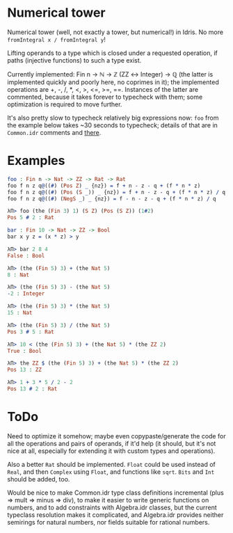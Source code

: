 # Numerical tower

Numerical tower (well, not exactly a tower, but numerical!) in
Idris. No more `fromIntegral x / fromIntegral y`!

Lifting operands to a type which is closed under a requested
operation, if paths (injective functions) to such a type exist.

Currently implemented: Fin n → ℕ → ℤ (ZZ ↔ Integer) → ℚ (the latter is
implemented quickly and poorly here, no coprimes in it); the
implemented operations are +, -, /, *, <, >, <=, >=, ==. Instances of
the latter are commented, because it takes forever to typecheck with
them; some optimization is required to move further.

It's also pretty slow to typecheck relatively big expressions now:
`foo` from the example below takes ~30 seconds to typecheck; details
of that are in `Common.idr` comments and
[there](https://github.com/idris-lang/Idris-dev/issues/1986).


# Examples

```idris
foo : Fin n -> Nat -> ZZ -> Rat -> Rat
foo f n z q@((#) (Pos Z) _ {nz}) = f + n - z - q + (f * n * z)
foo f n z q@((#) (Pos (S _)) _ {nz}) = f + n - z - q + (f * n * z) / q
foo f n z q@((#) (NegS _) _ {nz}) = f - n - z - q + (f * n * z) / q

λΠ> foo (the (Fin 3) 1) (S Z) (Pos (S Z)) (1#2)
Pos 5 # 2 : Rat

bar : Fin 10 -> Nat -> ZZ -> Bool
bar x y z = (x * z) > y

λΠ> bar 2 8 4
False : Bool

λΠ> (the (Fin 5) 3) + (the Nat 5)
8 : Nat

λΠ> (the (Fin 5) 3) - (the Nat 5)
-2 : Integer

λΠ> (the (Fin 5) 3) * (the Nat 5)
15 : Nat

λΠ> (the (Fin 5) 3) / (the Nat 5)
Pos 3 # 5 : Rat

λΠ> 10 < (the (Fin 5) 3) + (the Nat 5) * (the ZZ 2)
True : Bool

λΠ> the ZZ $ (the (Fin 5) 3) + (the Nat 5) * (the ZZ 2)
Pos 13 : ZZ

λΠ> 1 + 3 * 5 / 2 - 2
Pos 13 # 2 : Rat
```


# ToDo

Need to optimize it somehow; maybe even copypaste/generate the code
for all the operations and pairs of operands, if it'd help (it should,
but it's not nice at all, especially for extending it with custom
types and operations).

Also a better `Rat` should be implemented. `Float` could be used
instead of `Real`, and then `Complex` using `Float`, and functions
like `sqrt`. `Bits` and `Int` should be added, too.

Would be nice to make Common.idr type class definitions incremental
(plus => mult => minus => div), to make it easier to write generic
functions on numbers, and to add constraints with Algebra.idr classes,
but the current typeclass resolution makes it complicated, and
Algebra.idr provides neither semirings for natural numbers, nor fields
suitable for rational numbers.

